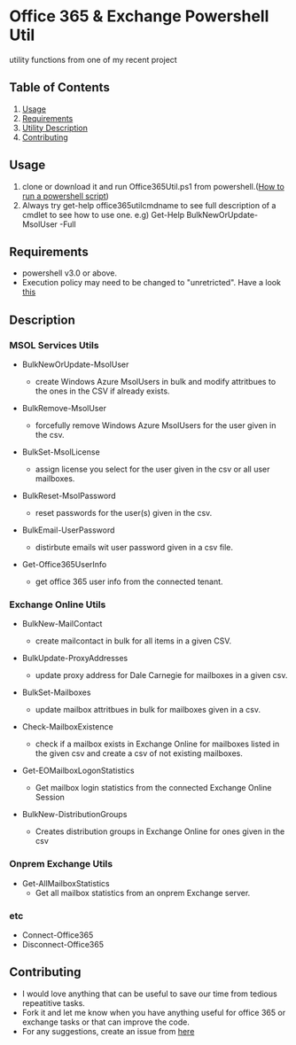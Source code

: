# Office 365 & Exchange Powershell Util
utility functions from one of my recent project

## Table of Contents

1. [Usage](#Usage)
1. [Requirements](#requirements)
1. [Utility Description](#description)
1. [Contributing](#contributing)

## Usage

1. clone or download it and run Office365Util.ps1 from powershell.([How to run a powershell script](http://stackoverflow.com/questions/2035193/how-to-run-a-powershell-script))
2. Always try get-help office365utilcmdname to see full description of a cmdlet to see how to use one. e.g) Get-Help BulkNewOrUpdate-MsolUser -Full

## Requirements

- powershell v3.0 or above.
- Execution policy may need to be changed to "unretricted". Have a look [this](https://technet.microsoft.com/en-us/library/ee176961.aspx)

## Description

### MSOL Services Utils
- BulkNewOrUpdate-MsolUser
  - create Windows Azure MsolUsers in bulk and modify attritbues to the ones in the CSV if already exists.

- BulkRemove-MsolUser
  - forcefully remove Windows Azure MsolUsers for the user given in the csv.

- BulkSet-MsolLicense
  - assign license you select for the user given in the csv or all user mailboxes.

- BulkReset-MsolPassword
  - reset passwords for the user(s) given in the csv.

- BulkEmail-UserPassword
  - distirbute emails wit user password given in a csv file.

- Get-Office365UserInfo
  - get office 365 user info from the connected tenant.

### Exchange Online Utils
- BulkNew-MailContact
  - create mailcontact in bulk for all items in a given CSV.

- BulkUpdate-ProxyAddresses
  - update proxy address for Dale Carnegie for mailboxes in a given csv.

- BulkSet-Mailboxes
  - update mailbox attritbues in bulk for mailboxes given in a csv.

- Check-MailboxExistence
  - check if a mailbox exists in Exchange Online for mailboxes listed in the given csv and create a csv of not existing mailboxes.

- Get-EOMailboxLogonStatistics
  - Get mailbox login statistics from the connected Exchange Online Session

- BulkNew-DistributionGroups
  - Creates distribution groups in Exchange Online for ones given in the csv

### Onprem Exchange Utils
- Get-AllMailboxStatistics
  - Get all mailbox statistics from an onprem Exchange server.

### etc
- Connect-Office365
- Disconnect-Office365

## Contributing

- I would love anything that can be useful to save our time from tedious repeatitive tasks.
- Fork it and let me know when you have anything useful for office 365 or exchange tasks or that can improve the code.
- For any suggestions, create an issue from [here](https://github.com/jhlosin/Office-365-Exchange-Util/issues)
